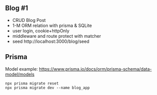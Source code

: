 ## Blog #1
* CRUD Blog Post
* 1-M ORM relation with prisma & SQLite
* user login, cookie+httpOnly
* middleware and route protect with matcher 
* seed http://localhost:3000/blog/seed

## Prisma 

Model example: https://www.prisma.io/docs/orm/prisma-schema/data-model/models 


```
npx prisma migrate reset
npx prisma migrate dev --name blog_app
```